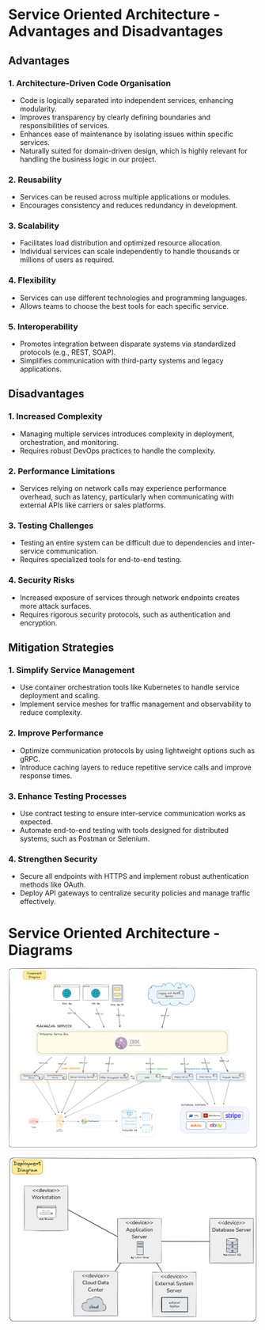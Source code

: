 # Service Oriented Architecture - Advantages and Disadvantages

## Advantages

### 1. Architecture-Driven Code Organisation
- Code is logically separated into independent services, enhancing modularity.
- Improves transparency by clearly defining boundaries and responsibilities of services.
- Enhances ease of maintenance by isolating issues within specific services.
- Naturally suited for domain-driven design, which is highly relevant for handling the business logic in our project.

### 2. Reusability
- Services can be reused across multiple applications or modules.
- Encourages consistency and reduces redundancy in development.

### 3. Scalability
- Facilitates load distribution and optimized resource allocation.
- Individual services can scale independently to handle thousands or millions of users as required.

### 4. Flexibility
- Services can use different technologies and programming languages.
- Allows teams to choose the best tools for each specific service.

### 5. Interoperability
- Promotes integration between disparate systems via standardized protocols (e.g., REST, SOAP).
- Simplifies communication with third-party systems and legacy applications.

## Disadvantages

### 1. Increased Complexity
- Managing multiple services introduces complexity in deployment, orchestration, and monitoring.
- Requires robust DevOps practices to handle the complexity.

### 2. Performance Limitations
- Services relying on network calls may experience performance overhead, such as latency, particularly when communicating with external APIs like carriers or sales platforms.

### 3. Testing Challenges
- Testing an entire system can be difficult due to dependencies and inter-service communication.
- Requires specialized tools for end-to-end testing.

### 4. Security Risks
- Increased exposure of services through network endpoints creates more attack surfaces.
- Requires rigorous security protocols, such as authentication and encryption.

## Mitigation Strategies

### 1. Simplify Service Management
- Use container orchestration tools like Kubernetes to handle service deployment and scaling.
- Implement service meshes for traffic management and observability to reduce complexity.

### 2. Improve Performance
- Optimize communication protocols by using lightweight options such as gRPC.
- Introduce caching layers to reduce repetitive service calls and improve response times.

### 3. Enhance Testing Processes
- Use contract testing to ensure inter-service communication works as expected.
- Automate end-to-end testing with tools designed for distributed systems, such as Postman or Selenium.

### 4. Strengthen Security
- Secure all endpoints with HTTPS and implement robust authentication methods like OAuth.
- Deploy API gateways to centralize security policies and manage traffic effectively.



# Service Oriented Architecture - Diagrams

![Component Diagram](diagrams/component_diagram/component_diagram_SOA.PNG)

![Deployment Diagram](diagrams/deployment_diagram/deployment_diagram_SOA.png)
